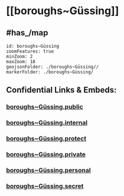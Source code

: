 # [[boroughs~Güssing]] 


## #has_/map  



```leaflet
id: boroughs~Güssing
zoomFeatures: true 
minZoom: 2 
maxZoom: 18
geojsonFolder: ./boroughs~Güssing//
markerFolder: ./boroughs~Güssing/
```




## Confidential Links & Embeds: 

### [boroughs~Güssing.public](/_public/\Earth\Continent\Europe\Europe~Central\Austria\Austrias_States\Burgenland\counties~BL\Güssing\cities~Güssing\Güssing-cityboroughs~Güssing.public.md) 

### [boroughs~Güssing.internal](/_internal/\Earth\Continent\Europe\Europe~Central\Austria\Austrias_States\Burgenland\counties~BL\Güssing\cities~Güssing\Güssing-cityboroughs~Güssing.internal.md) 

### [boroughs~Güssing.protect](/_protect/\Earth\Continent\Europe\Europe~Central\Austria\Austrias_States\Burgenland\counties~BL\Güssing\cities~Güssing\Güssing-cityboroughs~Güssing.protect.md) 

### [boroughs~Güssing.private](/_private/\Earth\Continent\Europe\Europe~Central\Austria\Austrias_States\Burgenland\counties~BL\Güssing\cities~Güssing\Güssing-cityboroughs~Güssing.private.md) 

### [boroughs~Güssing.personal](/_personal/\Earth\Continent\Europe\Europe~Central\Austria\Austrias_States\Burgenland\counties~BL\Güssing\cities~Güssing\Güssing-cityboroughs~Güssing.personal.md) 

### [boroughs~Güssing.secret](/_secret/\Earth\Continent\Europe\Europe~Central\Austria\Austrias_States\Burgenland\counties~BL\Güssing\cities~Güssing\Güssing-cityboroughs~Güssing.secret.md)

